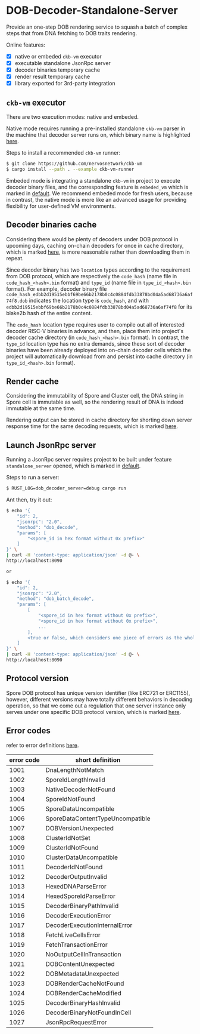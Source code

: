 # DOB-Decoder-Standalone-Server

Provide an one-step DOB rendering service to squash a batch of complex steps that from DNA fetching to DOB traits rendering.

Online features:
- [x] native or embeded `ckb-vm` executor
- [x] executable standalone JsonRpc server
- [x] decoder binaries temporary cache
- [x] render result temporary cache
- [x] library exported for 3rd-party integration

## `ckb-vm` executor

There are two execution modes: native and embeded.

Native mode requires running a pre-installed standalone `ckb-vm` parser in the machine that decoder server runs on, which binary name is highlighted [here](https://github.com/sporeprotocol/dob-decoder-standalone-server/blob/master/settings.toml#L11).

Steps to install a recommended `ckb-vm` runner:

```bash
$ git clone https://github.com/nervosnetwork/ckb-vm
$ cargo install --path . --example ckb-vm-runner
```

Embeded mode is integrating a standalone `ckb-vm` in project to execute decoder binary files, and the corresponding feature is `embeded_vm` which is marked in [default](https://github.com/sporeprotocol/dob-decoder-standalone-server/blob/master/Cargo.toml#L27). We recommend embeded mode for fresh users, because in contrast, the native mode is more like an advanced usage for providing flexibility for user-defined VM environments.

## Decoder binaries cache

Considering there would be plenty of decoders under DOB protocol in upcoming days, caching on-chain decoders for once in cache directory, which is marked [here](https://github.com/sporeprotocol/dob-decoder-standalone-server/blob/master/settings.toml#L14), is more reasonable rather than downloading them in repeat.

Since decoder binary has two `location` types according to the requirement from DOB protocol, which are respectively the `code_hash` (name file in `code_hash_<hash>.bin` format) and `type_id` (name file in `type_id_<hash>.bin` format). For example, decoder binary file `code_hash_edbb2d19515ebbf69be66b2178b0c4c0884fdb33878bd04a5ad68736a6af74f8.dob` indicates the location type is `code_hash`, and with `edbb2d19515ebbf69be66b2178b0c4c0884fdb33878bd04a5ad68736a6af74f8` for its blake2b hash of the entire content.

The `code_hash` location type requires user to compile out all of interested decoder RISC-V binaries in advance, and then, place them into project's decoder cache directory (in `code_hash_<hash>.bin` format). In contrast, the `type_id` location type has no extra demands, since these sort of decoder binaries have been already deployed into on-chain decoder cells which the project will automatically download from and persist into cache directory (in `type_id_<hash>.bin` format).

## Render cache

Considering the immutability of Spore and Cluster cell, the DNA string in Spore cell is immutable as well, so the rendering result of DNA is indeed immutable at the same time.

Rendering output can be stored in cache directory for shorting down server response time for the same decoding requests, which is marked [here](https://github.com/sporeprotocol/dob-decoder-standalone-server/blob/master/settings.toml#L17).

## Launch JsonRpc server

Running a JsonRpc server requires project to be built under feature `standalone_server` opened, which is marked in [default](https://github.com/sporeprotocol/dob-decoder-standalone-server/blob/master/Cargo.toml#L27).

Steps to run a server:

```bash
$ RUST_LOG=dob_decoder_server=debug cargo run
```

Ant then, try it out:

```bash
$ echo '{
    "id": 2,
    "jsonrpc": "2.0",
    "method": "dob_decode",
    "params": [
        "<spore_id in hex format without 0x prefix>"
    ]
}' \
| curl -H 'content-type: application/json' -d @- \
http://localhost:8090

or

$ echo '{
    "id": 2,
    "jsonrpc": "2.0",
    "method": "dob_batch_decode",
    "params": [
        [
            "<spore_id in hex format without 0x prefix>",
            "<spore_id in hex format without 0x prefix>",
            ...
        ],
        <true or false, which considers one piece of errors as the whole request error>
    ]
}' \
| curl -H 'content-type: application/json' -d @- \
http://localhost:8090
```

## Protocol version

Spore DOB protocol has unique version identifier (like ERC721 or ERC1155), however, different versions may have totally different behaviors in decoding operation, so that we come out a regulation that one server instance only serves under one specific DOB protocol version, which is marked [here](https://github.com/sporeprotocol/dob-decoder-standalone-server/blob/master/settings.toml#L2).

## Error codes

refer to error definitions [here](https://github.com/sporeprotocol/dob-decoder-standalone-server/blob/master/src/types.rs#L13).

| error code | short definition |
| -------- | ------- |
| 1001 | DnaLengthNotMatch |
| 1002 | SporeIdLengthInvalid |
| 1003 | NativeDecoderNotFound |
| 1004 | SporeIdNotFound |
| 1005 | SporeDataUncompatible |
| 1006 | SporeDataContentTypeUncompatible |
| 1007 | DOBVersionUnexpected |
| 1008 | ClusterIdNotSet |
| 1009 | ClusterIdNotFound |
| 1010 | ClusterDataUncompatible |
| 1011 | DecoderIdNotFound |
| 1012 | DecoderOutputInvalid |
| 1013 | HexedDNAParseError |
| 1014 | HexedSporeIdParseError |
| 1015 | DecoderBinaryPathInvalid |
| 1016 | DecoderExecutionError |
| 1017 | DecoderExecutionInternalError |
| 1018 | FetchLiveCellsError |
| 1019 | FetchTransactionError |
| 1020 | NoOutputCellInTransaction |
| 1021 | DOBContentUnexpected |
| 1022 | DOBMetadataUnexpected |
| 1023 | DOBRenderCacheNotFound |
| 1024 | DOBRenderCacheModified |
| 1025 | DecoderBinaryHashInvalid |
| 1026 | DecoderBinaryNotFoundInCell |
| 1027 | JsonRpcRequestError |
